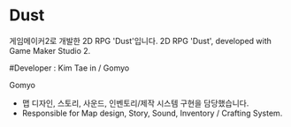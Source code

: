 # Dust
게임메이커2로 개발한 2D RPG 'Dust'입니다. 
2D RPG 'Dust', developed with Game Maker Studio 2.

#Developer : Kim Tae in / Gomyo

Gomyo 
- 맵 디자인, 스토리, 사운드, 인벤토리/제작 시스템 구현을 담당했습니다.
- Responsible for Map design, Story, Sound, Inventory / Crafting System.
